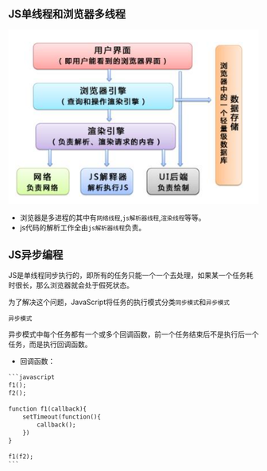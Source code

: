 ## JS单线程和浏览器多线程

![1609225237174](第八章-JS异步编程.assets/1609225237174.png)

*   浏览器是多进程的其中有`网络线程`,`js解析器线程`,`渲染线程`等等。
*   js代码的解析工作全由`js解析器线程`负责。



## JS异步编程

JS是单线程同步执行的，即所有的任务只能一个一个去处理，如果某一个任务耗时很长，那么浏览器就会处于假死状态。

为了解决这个问题，JavaScript将任务的执行模式分类`同步模式`和`异步模式`

`异步模式`

异步模式中每个任务都有一个或多个回调函数，前一个任务结束后不是执行后一个任务，而是执行回调函数。

*    回调函数： 

    ```javascript
    f1();
    f2();
    
    function f1(callback){
        setTimeout(function(){
            callback();
        })
    }
    
    f1(f2);
    ```

    

